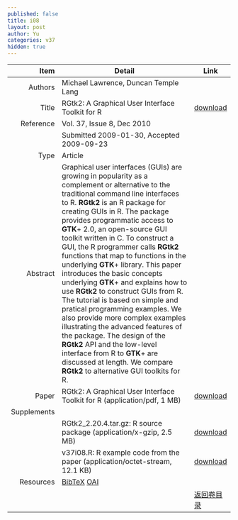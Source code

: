 ```yaml
---
published: false
title: i08
layout: post
author: Yu
categories: v37
hidden: true
---
```


| Item | Detail | Link |
|---:|---|---|
| Authors | Michael Lawrence, Duncan Temple Lang| |
| Title |RGtk2: A Graphical User Interface Toolkit for R | [download](http://www.jstatsoft.org/v37/i08/paper) |
| Reference |Vol. 37, Issue 8, Dec 2010 | |
| | Submitted 2009-01-30, Accepted 2009-09-23| | 
| Type | Article| |
| Abstract | Graphical user interfaces (GUIs) are growing in popularity as a complement or alternative to the traditional command line interfaces to R. <b>RGtk2</b> is an R package for creating GUIs in R. The package provides programmatic access to <b>GTK</b>+ 2.0, an open-source GUI toolkit written in C. To construct a GUI, the R programmer calls <b>RGtk2</b> functions that map to functions in the underlying <b>GTK</b>+ library. This paper introduces the basic concepts underlying <b>GTK</b>+ and explains how to use <b>RGtk2</b> to construct GUIs from R. The tutorial is based on simple and pratical programming examples. We also provide more complex examples illustrating the advanced features of the package. The design of the <b>RGtk2</b> API and the low-level interface from R to <b>GTK</b>+ are discussed at length. We compare <b>RGtk2</b> to alternative GUI toolkits for R.| |
| Paper | RGtk2: A Graphical User Interface Toolkit for R  (application/pdf, 1 MB)| [download](http://www.jstatsoft.org/v37/i08/paper) |
| Supplements | | |
| |RGtk2_2.20.4.tar.gz: R source package  (application/x-gzip, 2.5 MB)|  [download](http://www.jstatsoft.org/v37/i08/supp/1) |
| |v37i08.R: R example code from the paper  (application/octet-stream, 12.1 KB)|  [download](http://www.jstatsoft.org/v37/i08/supp/2) |
| Resources | [BibTeX](http://www.jstatsoft.org/v37/i08/bibtex) [OAI](http://www.jstatsoft.org/oai?verb=GetRecord&identifier=oai.jstatsoft/v37/i08&prefix=oai_dc)| |
| |  | [返回卷目录]({{site.baseurl}}/volume/v37.html) |